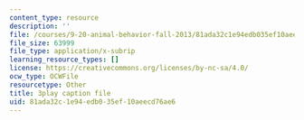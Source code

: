 ```yaml
---
content_type: resource
description: ''
file: /courses/9-20-animal-behavior-fall-2013/81ada32c1e94edb035ef10aeecd76ae6_472248.srt
file_size: 63999
file_type: application/x-subrip
learning_resource_types: []
license: https://creativecommons.org/licenses/by-nc-sa/4.0/
ocw_type: OCWFile
resourcetype: Other
title: 3play caption file
uid: 81ada32c-1e94-edb0-35ef-10aeecd76ae6
---
```

